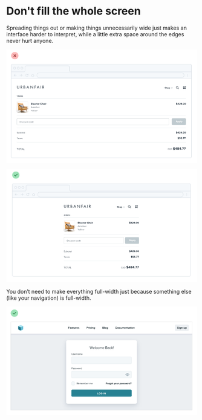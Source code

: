 # Don't fill the whole screen

Spreading things out or making things unnecessarily wide just makes an interface harder to interpret, while a little extra space around the edges never hurt anyone.

![](../.gitbook/assets/dont-fill-screen-bad.png)

![](../.gitbook/assets/dont-fill-screen-good.png)

You don’t need to make everything full-width just because something else (like your navigation) is full-width.

![](../.gitbook/assets/dont-fill-screen-good2.png)
